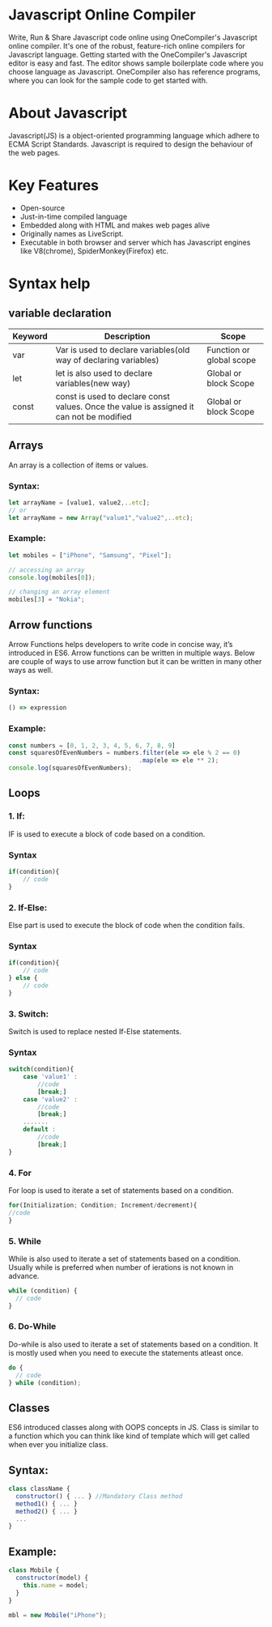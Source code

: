 # Javascript Online Compiler

Write, Run & Share Javascript code online using OneCompiler's Javascript online compiler. It's one of the robust, feature-rich online compilers for Javascript language. Getting started with the OneCompiler's Javascript editor is easy and fast. The editor shows sample boilerplate code where you choose language as Javascript. OneCompiler also has reference programs, where you can look for the sample code to get started with.

# About Javascript

Javascript(JS) is a object-oriented programming language which adhere to ECMA Script Standards. Javascript is required to design the behaviour of the web pages.

# Key Features

* Open-source
* Just-in-time compiled language
* Embedded along with HTML and makes web pages alive
* Originally names as LiveScript.
* Executable in both browser and server which has Javascript engines like V8(chrome), SpiderMonkey(Firefox) etc.

# Syntax help

## variable declaration

|Keyword|Description|Scope|
|----|----|----|
|var| Var is used to declare variables(old way of declaring variables)| Function or global scope| 
|let| let is also used to declare variables(new way)|Global or block Scope|
|const|const is used to declare const values. Once the value is assigned it can not be modified|Global or block Scope|

## Arrays
An array is a collection of items or values. 

### Syntax:

```javascript
let arrayName = [value1, value2,..etc];
// or
let arrayName = new Array("value1","value2",..etc);
```

### Example:

```javascript
let mobiles = ["iPhone", "Samsung", "Pixel"];

// accessing an array
console.log(mobiles[0]);

// changing an array element
mobiles[3] = "Nokia";
```

## Arrow functions
Arrow Functions helps developers to write code in concise way, it’s introduced in ES6.
Arrow functions can be written in multiple ways. Below are couple of ways to use arrow function but it can be written in many other ways as well. 

### Syntax:

```javascript
() => expression
```

### Example:

```javascript
const numbers = [0, 1, 2, 3, 4, 5, 6, 7, 8, 9]
const squaresOfEvenNumbers = numbers.filter(ele => ele % 2 == 0)
                                    .map(ele => ele ** 2);
console.log(squaresOfEvenNumbers);
```
## Loops
### 1. If:

IF is used to execute a block of code based on a condition. 

### Syntax

```javascript
if(condition){
    // code
}
```
### 2. If-Else:

Else part is used to execute the block of code when the condition fails.

### Syntax
```javascript
if(condition){
    // code
} else {
    // code
}
```


### 3. Switch:

Switch is used to replace nested If-Else statements.

### Syntax
```javascript
switch(condition){
    case 'value1' :
        //code
        [break;]
    case 'value2' :
        //code
        [break;]
    .......
    default :
        //code
        [break;]
}
```


### 4. For

For loop is used to iterate a set of statements based on a condition.

```javascript
for(Initialization; Condition; Increment/decrement){  
//code  
} 
```

### 5. While

While is also used to iterate a set of statements based on a condition. Usually while is preferred when number of ierations is not known in advance.

```javascript
while (condition) {  
  // code 
}  
```

### 6. Do-While
Do-while is also used to iterate a set of statements based on a condition. It is mostly used when you need to execute the statements atleast once.

```javascript
do {  
  // code 
} while (condition); 
```

## Classes
ES6 introduced classes along with OOPS concepts in JS. Class is similar to a function which you can think like kind of template which will get called when ever you initialize class.

## Syntax:
```javascript
class className {
  constructor() { ... } //Mandatory Class method
  method1() { ... }
  method2() { ... }
  ...
}
```

## Example:
```javascript
class Mobile {
  constructor(model) {
    this.name = model;
  }
}

mbl = new Mobile("iPhone");
```
